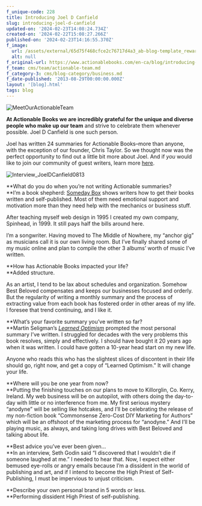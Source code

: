 ```yaml
---
f_unique-code: 228
title: Introducing Joel D Canfield
slug: introducing-joel-d-canfield
updated-on: '2024-02-23T14:08:24.734Z'
created-on: '2024-02-22T15:08:27.266Z'
published-on: '2024-02-23T14:16:55.370Z'
f_image:
  url: /assets/external/65d75f468cfce2c76717d4a3_ab-blog-template_reward.jpeg
  alt: null
f_original-url: https://www.actionablebooks.com/en-ca/blog/introducing-joel-d-canfield/
f_team: cms/team/actionable-team.md
f_category-3: cms/blog-category/business.md
f_date-published: '2013-08-29T00:00:00.000Z'
layout: '[blog].html'
tags: blog
---
```


![MeetOurActionableTeam](/assets/external/65d35b8d7f628fdda59306a2_meetouractionableteam.jpeg)

**At Actionable Books we are incredibly grateful for the unique and diverse people who make up our team** and strive to celebrate them whenever possible. Joel D Canfield is one such person.

Joel has written 24 summaries for Actionable Books–more than anyone, with the exception of our founder, Chris Taylor. So we thought now was the perfect opportunity to find out a little bit more about Joel. And if _you_ would like to join our community of guest writers, learn more [here](https://www.actionablebooks.com/actionable-books-guest-writing/).

![Interview_JoelDCanfield0813](/assets/external/65d35b8e6a551dc3f62b5b85_interview_joeldcanfield08131.jpeg)

**What do you do when you’re not writing Actionable summaries?  
**I’m a book shepherd: [Someday Box](http://joeldcanfield.com/) shows writers how to get their books written and self-published. Most of them need emotional support and motivation more than they need help with the mechanics or business stuff.

After teaching myself web design in 1995 I created my own company, Spinhead, in 1999. It still pays half the bills around here.

I’m a songwriter. Having moved to The Middle of Nowhere, my “anchor gig” as musicians call it is our own living room. But I’ve finally shared some of my music online and plan to compile the other 3 albums’ worth of music I’ve written.

**How has Actionable Books impacted your life?  
**Added structure.

As an artist, I tend to be lax about schedules and organization. Somehow Best Beloved compensates and keeps our businesses focused and orderly. But the regularity of writing a monthly summary and the process of extracting value from each book has fostered order in other areas of my life. I foresee that trend continuing, and I like it.

**What’s your favorite summary you’ve written so far?  
**Martin Seligman’s [_Learned Optimism_](https://www.actionablebooks.com/summaries/learned-optimism/) prompted the most personal summary I’ve written. I struggled for decades with the very problems this book resolves, simply and effectively. I should have bought it 20 years ago when it was written. I could have gotten a 10-year head start on my new life.

Anyone who reads this who has the slightest slices of discontent in their life should go, right now, and get a copy of “Learned Optimism.” It will change your life.

**Where will you be one year from now?  
**Putting the finishing touches on our plans to move to Killorglin, Co. Kerry, Ireland. My web business will be on autopilot, with others doing the day-to-day with little or no interference from me. My first serious mystery “anodyne” will be selling like hotcakes, and I’ll be celebrating the release of my non-fiction book “Commonsense Zero-Cost DIY Marketing for Authors” which will be an offshoot of the marketing process for “anodyne.” And I’ll be playing music, as always, and taking long drives with Best Beloved and talking about life.

**Best advice you’ve ever been given…  
**In an interview, Seth Godin said “I discovered that I wouldn’t die if someone laughed at me.” I needed to hear that. Now, I expect either bemused eye-rolls or angry emails because I’m a dissident in the world of publishing and art, and if I intend to become the High Priest of Self-Publishing, I must be impervious to unjust criticism.

**Describe your own personal brand in 5 words or less.  
**Performing dissident High Priest of self-publishing.
